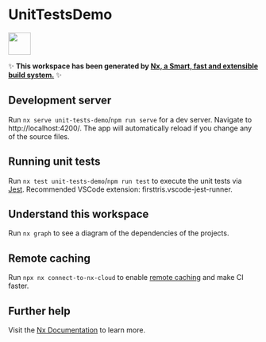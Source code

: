# UnitTestsDemo

<a href="https://nx.dev" target="_blank" rel="noreferrer"><img src="https://raw.githubusercontent.com/nrwl/nx/master/images/nx-logo.png" width="45"></a>

✨ **This workspace has been generated by [Nx, a Smart, fast and extensible build system.](https://nx.dev)** ✨

## Development server

Run `nx serve unit-tests-demo`/`npm run serve` for a dev server. Navigate to http://localhost:4200/. The app will automatically reload if you change any of the source files.

## Running unit tests

Run `nx test unit-tests-demo`/`npm run test` to execute the unit tests via [Jest](https://jestjs.io).
Recommended VSCode extension: firsttris.vscode-jest-runner.

## Understand this workspace

Run `nx graph` to see a diagram of the dependencies of the projects.

## Remote caching

Run `npx nx connect-to-nx-cloud` to enable [remote caching](https://nx.app) and make CI faster.

## Further help

Visit the [Nx Documentation](https://nx.dev) to learn more.
